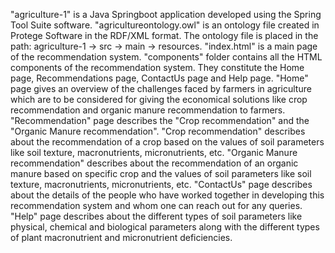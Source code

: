 "agriculture-1" is a Java Springboot application developed using the Spring Tool Suite software.
"agricultureontology.owl" is an ontology file created in Protege Software in the RDF/XML format. The ontology file is placed in the path: agriculture-1 -> src -> main -> resources.
"index.html" is a main page of the recommendation system.
"components" folder contains all the HTML components of the recommendation system. They constitute the Home page, Recommendations page, ContactUs page and Help page.
"Home" page gives an overview of the challenges faced by farmers in agriculture which are to be considered for giving the economical solutions like crop recommendation and organic manure recommendation to farmers.
"Recommendation" page describes the "Crop recommendation" and the "Organic Manure recommendation".
"Crop recommendation" describes about the recommendation of a crop based on the values of soil parameters like soil texture, macronutrients, micronutrients, etc.
"Organic Manure recommendation" describes about the recommendation of an organic manure based on specific crop and the values of soil parameters like soil texture, macronutrients, micronutrients, etc.
"ContactUs" page describes about the details of the people who have worked together in developing this recommendation system and whom one can reach out for any queries. 
"Help" page describes about the different types of soil parameters like physical, chemical and biological parameters along with the different types of plant macronutrient and micronutrient deficiencies.
